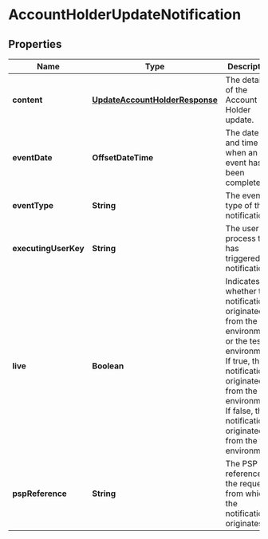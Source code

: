 

# AccountHolderUpdateNotification


## Properties

| Name | Type | Description | Notes |
|------------ | ------------- | ------------- | -------------|
|**content** | [**UpdateAccountHolderResponse**](UpdateAccountHolderResponse.md) | The details of the Account Holder update. |  [optional] |
|**eventDate** | **OffsetDateTime** | The date and time when an event has been completed. |  |
|**eventType** | **String** | The event type of the notification. |  |
|**executingUserKey** | **String** | The user or process that has triggered the notification. |  |
|**live** | **Boolean** | Indicates whether the notification originated from the live environment or the test environment. If true, the notification originated from the live environment. If false, the notification originated from the test environment. |  |
|**pspReference** | **String** | The PSP reference of the request from which the notification originates. |  |



